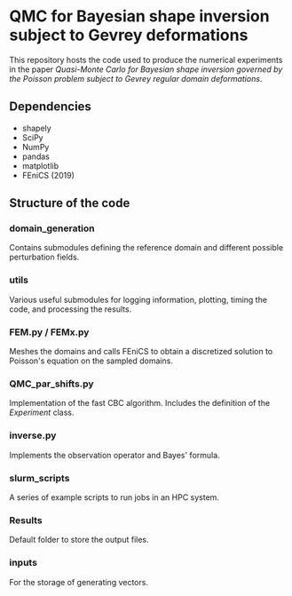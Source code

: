 # QMC for Bayesian shape inversion subject to Gevrey deformations

This repository hosts the code used to produce the numerical experiments in the paper _Quasi-Monte Carlo for Bayesian shape inversion governed by the Poisson problem subject to Gevrey regular domain deformations_.

## Dependencies

- shapely
- SciPy
- NumPy
- pandas
- matplotlib
- FEniCS (2019)

## Structure of the code

### domain_generation
Contains submodules defining the reference domain and different possible perturbation fields.

### utils
Various useful submodules for logging information, plotting, timing the code, and processing the results.

### FEM.py / FEMx.py
Meshes the domains and calls FEniCS to obtain a discretized solution to Poisson's equation on the sampled domains.

### QMC_par_shifts.py
Implementation of the fast CBC algorithm. Includes the definition of the _Experiment_ class.

### inverse.py
Implements the observation operator and Bayes' formula.

### slurm_scripts
A series of example scripts to run jobs in an HPC system.

### Results
Default folder to store the output files.

### inputs
For the storage of generating vectors.

